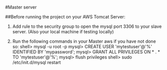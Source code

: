 #Master server

##Before running the project on your AWS Tomcat Server:

1. Add rule to the security group to open the mysql port 3306 to your slave server. (Also your local machine if testing locally)

2. Run the following commands in your Master aws if you have not done so:
        shell> mysql -u root -p
	mysql> CREATE USER 'mytestuser'@'%' IDENTIFIED BY 'mypassword';
	mysql> GRANT ALL PRIVILEGES ON * . * TO 'mytestuser'@'%';
	mysql> flush privileges
	shell> sudo /etc/init.d/mysql restart